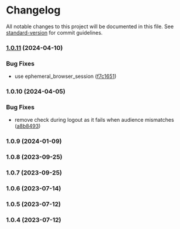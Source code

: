 # Changelog

All notable changes to this project will be documented in this file. See [standard-version](https://github.com/conventional-changelog/standard-version) for commit guidelines.

### [1.0.11](https://github.com/emdgroup/flutter_identity/compare/v1.0.10...v1.0.11) (2024-04-10)


### Bug Fixes

* use ephemeral_browser_session ([f7c1651](https://github.com/emdgroup/flutter_identity/commit/f7c1651ed369bbc9d8323d40ac19116c0d0b9316))

### 1.0.10 (2024-04-05)


### Bug Fixes

* remove check during logout as it fails when audience mismatches ([a8b8493](https://github.com/emdgroup/flutter_identity/commit/a8b84931eb4ae0bee2e1485cec1674bd95530dd0))

### 1.0.9 (2024-01-09)

### 1.0.8 (2023-09-25)

### 1.0.7 (2023-09-25)

### 1.0.6 (2023-07-14)

### 1.0.5 (2023-07-12)

### 1.0.4 (2023-07-12)
